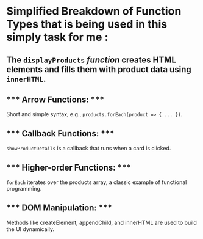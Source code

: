 # Simplified Breakdown of Function Types that is being used in this simply task for me :

## The ```displayProducts``` ***function*** creates HTML elements and fills them with product data using ```innerHTML```.

## *** Arrow Functions: ***
Short and simple syntax, e.g., ```products.forEach(product => { ... })```.

## *** Callback Functions: ***
```showProductDetails``` is a callback that runs when a card is clicked.

## *** Higher-order Functions: ***
```forEach``` iterates over the products array, a classic example of functional programming.

## *** DOM Manipulation: *** 
Methods like createElement, appendChild, and innerHTML are used to build the UI dynamically.

